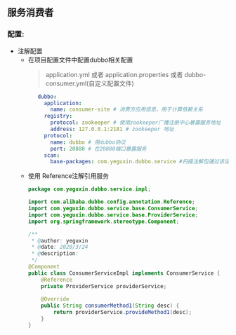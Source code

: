 ## 服务消费者

### 配置:

- 注解配置
    - 在项目配置文件中配置dubbo相关配置
        > application.yml 或者 application.properties 或者 dubbo-consumer.yml(自定义配置文件)
         ```yaml
            dubbo:
              application:
                name: consumer-site # 消费方应用信息，用于计算依赖关系
              registry:
                protocol: zookeeper # 使用zookeeper广播注册中心暴露服务地址
                address: 127.0.0.1:2181 # zookeeper 地址
              protocol:
                name: dubbo # 用dubbo协议
                port: 20880 # 在20880端口暴露服务
              scan:
                base-packages: com.yeguxin.dubbo.service #扫描注解包通过该设置将服务注册到zookeeper
        ```
    - 使用 Reference注解引用服务
        ```java
        package com.yeguxin.dubbo.service.impl;
        
        import com.alibaba.dubbo.config.annotation.Reference;
        import com.yeguxin.dubbo.service.base.ConsumerService;
        import com.yeguxin.dubbo.service.base.ProviderService;
        import org.springframework.stereotype.Component;
        
        /**
         * @author: yeguxin
         * @date: 2020/3/24
         * @description:
         */
        @Component
        public class ConsumerServiceImpl implements ConsumerService {
            @Reference
            private ProviderService providerService;
            
            @Override
            public String consumerMethod1(String desc) {
                return providerService.provideMethod1(desc);
            }
        }
    
        ```